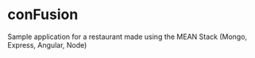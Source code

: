 # conFusion
Sample application for a restaurant made using the MEAN Stack (Mongo, Express, Angular, Node)
